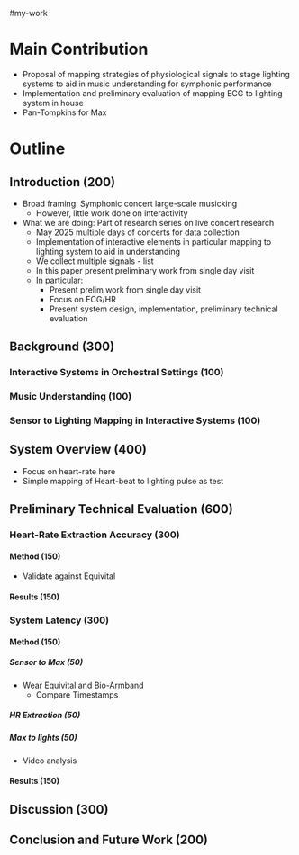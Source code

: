 #my-work 

# Main Contribution

- Proposal of mapping strategies of physiological signals to stage lighting systems to aid in music understanding for symphonic performance
- Implementation and preliminary evaluation of mapping ECG to lighting system in house
- Pan-Tompkins for Max
# Outline

## Introduction (200)

- Broad framing: Symphonic concert large-scale musicking
	- However, little work done on interactivity
- What we are doing: Part of research series on live concert research
	- May 2025 multiple days of concerts for data collection
	- Implementation of interactive elements in particular mapping to lighting system to aid in understanding
	- We collect multiple signals - list
	- In this paper present preliminary work from single day visit
	- In particular:
		- Present prelim work from single day visit
		- Focus on ECG/HR
		- Present system design, implementation, preliminary technical evaluation

## Background (300)

### Interactive Systems in Orchestral Settings (100)


### Music Understanding (100)


### Sensor to Lighting Mapping in Interactive Systems (100)


## System Overview (400)

- Focus on heart-rate here
- Simple mapping of Heart-beat to lighting pulse as test


## Preliminary Technical Evaluation (600)

### Heart-Rate Extraction Accuracy (300)

#### Method (150)

- Validate against Equivital

#### Results (150)
### System Latency (300)
#### Method (150)
##### Sensor to Max (50)

- Wear Equivital and Bio-Armband
	- Compare Timestamps

##### HR Extraction (50)


##### Max to lights (50)

- Video analysis

#### Results (150)

## Discussion (300)

## Conclusion and Future Work (200)

